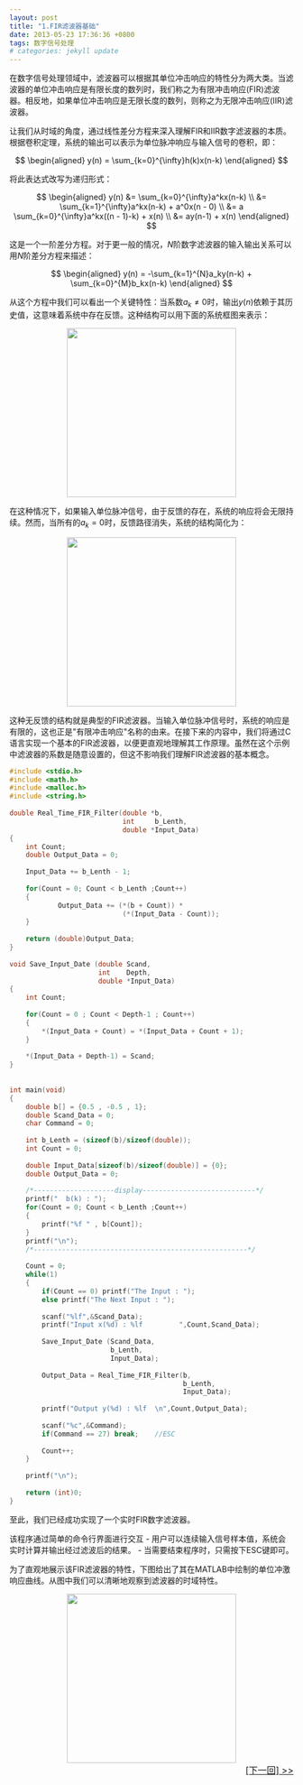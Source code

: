 ```yaml
---
layout: post
title: "1.FIR滤波器基础"
date: 2013-05-23 17:36:36 +0800
tags: 数字信号处理
# categories: jekyll update
---
```


在数字信号处理领域中，滤波器可以根据其单位冲击响应的特性分为两大类。当滤波器的单位冲击响应是有限长度的数列时，我们称之为有限冲击响应(FIR)滤波器。相反地，如果单位冲击响应是无限长度的数列，则称之为无限冲击响应(IIR)滤波器。

让我们从时域的角度，通过线性差分方程来深入理解FIR和IIR数字滤波器的本质。根据卷积定理，系统的输出可以表示为单位脉冲响应与输入信号的卷积，即：

$$
\begin{aligned}
y(n) = \sum_{k=0}^{\infty}h(k)x(n-k)
\end{aligned}
$$

将此表达式改写为递归形式：

$$
\begin{aligned}
y(n) &= \sum_{k=0}^{\infty}a^kx(n-k) \\
     &= \sum_{k=1}^{\infty}a^kx(n-k) + a^0x(n - 0) \\
     &= a \sum_{k=0}^{\infty}a^kx((n - 1)-k) + x(n) \\
     &= ay(n-1) + x(n)
\end{aligned}
$$

这是一个一阶差分方程。对于更一般的情况，$N$阶数字滤波器的输入输出关系可以用$N$阶差分方程来描述：

$$
\begin{aligned}
y(n) = -\sum_{k=1}^{N}a_ky(n-k) + \sum_{k=0}^{M}b_kx(n-k) 
\end{aligned}
$$

从这个方程中我们可以看出一个关键特性：当系数$a_k \neq 0$时，输出$y(n)$依赖于其历史值，这意味着系统中存在反馈。这种结构可以用下面的系统框图来表示：

<div align=center><img src="{{ site.baseurl }}/assets/FIR-Filter/FIR-Filter-1.jpeg" width="300"></div>

在这种情况下，如果输入单位脉冲信号，由于反馈的存在，系统的响应将会无限持续。然而，当所有的$a_k = 0$时，反馈路径消失，系统的结构简化为：

<div align=center><img src="{{ site.baseurl }}/assets/FIR-Filter/FIR-Filter-2.jpeg" width="300"></div>

这种无反馈的结构就是典型的FIR滤波器。当输入单位脉冲信号时，系统的响应是有限的，这也正是"有限冲击响应"名称的由来。在接下来的内容中，我们将通过C语言实现一个基本的FIR滤波器，以便更直观地理解其工作原理。虽然在这个示例中滤波器的系数是随意设置的，但这不影响我们理解FIR滤波器的基本概念。


```c
#include <stdio.h>
#include <math.h>
#include <malloc.h>
#include <string.h>
 
double Real_Time_FIR_Filter(double *b,
                            int     b_Lenth,
                            double *Input_Data)
{    
    int Count;
    double Output_Data = 0;
    
    Input_Data += b_Lenth - 1;  
    
    for(Count = 0; Count < b_Lenth ;Count++)
    { 
            Output_Data += (*(b + Count)) *
                            (*(Input_Data - Count));
    }         
    
    return (double)Output_Data;
}
 
void Save_Input_Date (double Scand,
                      int    Depth,
                      double *Input_Data)
{
    int Count;
  
    for(Count = 0 ; Count < Depth-1 ; Count++)
    {
    	*(Input_Data + Count) = *(Input_Data + Count + 1);
    }
    
    *(Input_Data + Depth-1) = Scand;
}
 
 
int main(void)
{
    double b[] = {0.5 , -0.5 , 1};
    double Scand_Data = 0;
    char Command = 0;
   
    int b_Lenth = (sizeof(b)/sizeof(double));
    int Count = 0;
    
    double Input_Data[sizeof(b)/sizeof(double)] = {0};
    double Output_Data = 0;
    
    /*--------------------display----------------------------*/      
    printf("  b(k) : ");
    for(Count = 0; Count < b_Lenth ;Count++)
    {
    	printf("%f " , b[Count]);
    }
    printf("\n");
    /*-----------------------------------------------------*/
    
    Count = 0;
    while(1)
    {
    	if(Count == 0) printf("The Input : ");   
        else printf("The Next Input : ");   
   
    	scanf("%lf",&Scand_Data);
    	printf("Input x(%d) : %lf         ",Count,Scand_Data);    
    	
    	Save_Input_Date (Scand_Data,
                         b_Lenth,
                         Input_Data);
 
    	Output_Data = Real_Time_FIR_Filter(b,
                                           b_Lenth,
                                           Input_Data);        
                             
        printf("Output y(%d) : %lf  \n",Count,Output_Data);                    
 
    	scanf("%c",&Command);
    	if(Command == 27) break;    //ESC
    	
    	Count++;
    }
    
    printf("\n");
	
    return (int)0;
}
```

至此，我们已经成功实现了一个实时FIR数字滤波器。

该程序通过简单的命令行界面进行交互
    - 用户可以连续输入信号样本值，系统会实时计算并输出经过滤波后的结果。
    - 当需要结束程序时，只需按下ESC键即可。

为了直观地展示该FIR滤波器的特性，下图给出了其在MATLAB中绘制的单位冲激响应曲线。从图中我们可以清晰地观察到滤波器的时域特性。

<div align=center><img src="{{ site.baseurl }}/assets/FIR-Filter/FIR-Filter-Sys.jpeg" width="300"></div>


<div style="font-size:16px">
    <span style="float:right"> 
        <a href="{% link _posts/2013-05-24-FIR-Filter-Design-1.md %}"> [下一回] >> </a>
        <!-- [下一回] >>　 -->
    </span>　
        <!-- << [上一回]  -->
</div>
